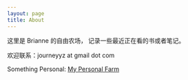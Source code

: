 ```yaml
---
layout: page
title: About
---
```


这里是 Brianne 的自由农场，
记录一些最近正在看的书或者笔记。


欢迎联系：journeyyz at gmail dot com

Something Personal:  <a href="https://sites.google.com/view/farm-records" target="_blank">My Personal Farm</a> 
